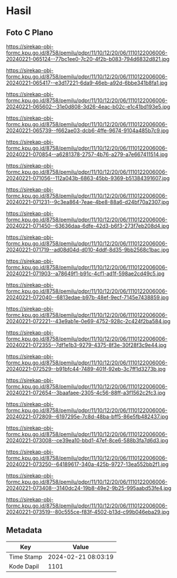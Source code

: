 # Hasil

## Foto C Plano

https://sirekap-obj-formc.kpu.go.id/8758/pemilu/pdpr/11/10/12/20/06/1110122006006-20240221-065124--77bc1ee0-7c20-4f2b-b083-794d6832d821.jpg

https://sirekap-obj-formc.kpu.go.id/8758/pemilu/pdpr/11/10/12/20/06/1110122006006-20240221-065417--e3d17221-6da9-46eb-a92d-6bbe341b8fa1.jpg

https://sirekap-obj-formc.kpu.go.id/8758/pemilu/pdpr/11/10/12/20/06/1110122006006-20240221-065602--31e0d808-3d26-4eac-b02c-e1c41bd193e5.jpg

https://sirekap-obj-formc.kpu.go.id/8758/pemilu/pdpr/11/10/12/20/06/1110122006006-20240221-065739--f662ae03-dcb6-4ffe-9674-9104a485b7c9.jpg

https://sirekap-obj-formc.kpu.go.id/8758/pemilu/pdpr/11/10/12/20/06/1110122006006-20240221-070854--a6281378-2757-4b76-a279-a7e667411514.jpg

https://sirekap-obj-formc.kpu.go.id/8758/pemilu/pdpr/11/10/12/20/06/1110122006006-20240221-071056--112a043b-6863-45bb-9369-b51384391607.jpg

https://sirekap-obj-formc.kpu.go.id/8758/pemilu/pdpr/11/10/12/20/06/1110122006006-20240221-071231--9c3ea864-7eae-4be8-88a6-d24bf70a2307.jpg

https://sirekap-obj-formc.kpu.go.id/8758/pemilu/pdpr/11/10/12/20/06/1110122006006-20240221-071450--63636daa-6dfe-42d3-b6f3-273f7eb208d4.jpg

https://sirekap-obj-formc.kpu.go.id/8758/pemilu/pdpr/11/10/12/20/06/1110122006006-20240221-071719--ad08d04d-d010-4ddf-8d35-9bb2568c1bac.jpg

https://sirekap-obj-formc.kpu.go.id/8758/pemilu/pdpr/11/10/12/20/06/1110122006006-20240221-071903--a78649f1-b91c-4cf1-ad1f-598ae2cd49c5.jpg

https://sirekap-obj-formc.kpu.go.id/8758/pemilu/pdpr/11/10/12/20/06/1110122006006-20240221-072040--6813edae-b97b-48ef-9ecf-7145e7438859.jpg

https://sirekap-obj-formc.kpu.go.id/8758/pemilu/pdpr/11/10/12/20/06/1110122006006-20240221-072221--43e9ab1e-0e69-4752-928c-2c424f2ba584.jpg

https://sirekap-obj-formc.kpu.go.id/8758/pemilu/pdpr/11/10/12/20/06/1110122006006-20240221-072355--7df1e1b3-9279-4375-8f3e-30f28f3c9e44.jpg

https://sirekap-obj-formc.kpu.go.id/8758/pemilu/pdpr/11/10/12/20/06/1110122006006-20240221-072529--b91bfc44-7489-401f-92eb-3c7ff1d3273b.jpg

https://sirekap-obj-formc.kpu.go.id/8758/pemilu/pdpr/11/10/12/20/06/1110122006006-20240221-072654--3baafaee-2305-4c56-88ff-a3f1562c2fc3.jpg

https://sirekap-obj-formc.kpu.go.id/8758/pemilu/pdpr/11/10/12/20/06/1110122006006-20240221-072809--6197295e-7c8d-48ba-bff5-86e5fb482437.jpg

https://sirekap-obj-formc.kpu.go.id/8758/pemilu/pdpr/11/10/12/20/06/1110122006006-20240221-073008--ce39ea10-bbd1-47ef-8ce6-588b3fa7d6d3.jpg

https://sirekap-obj-formc.kpu.go.id/8758/pemilu/pdpr/11/10/12/20/06/1110122006006-20240221-073250--64189617-340a-425b-9727-13ea552bb2f1.jpg

https://sirekap-obj-formc.kpu.go.id/8758/pemilu/pdpr/11/10/12/20/06/1110122006006-20240221-073408--3140dc24-19b8-49e2-9b25-995aabd53fe4.jpg

https://sirekap-obj-formc.kpu.go.id/8758/pemilu/pdpr/11/10/12/20/06/1110122006006-20240221-073519--80c555ce-f83f-4502-b13d-c99b046eba29.jpg


## Metadata

| Key        | Value               |
| ---------- | ------------------- |
| Time Stamp | 2024-02-21 08:03:19 |
| Kode Dapil | 1101                |



